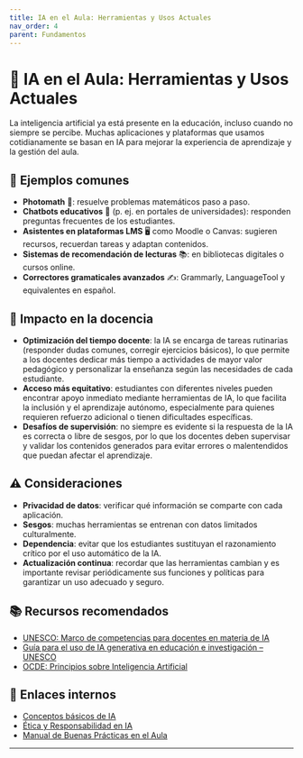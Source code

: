 ```yaml
---
title: IA en el Aula: Herramientas y Usos Actuales
nav_order: 4
parent: Fundamentos
---
```


# 🏫 IA en el Aula: Herramientas y Usos Actuales  

La inteligencia artificial ya está presente en la educación, incluso cuando no siempre se percibe. Muchas aplicaciones y plataformas que usamos cotidianamente se basan en IA para mejorar la experiencia de aprendizaje y la gestión del aula.  

## 📌 Ejemplos comunes  

- **Photomath** 📱: resuelve problemas matemáticos paso a paso.  
- **Chatbots educativos** 🤖 (p. ej. en portales de universidades): responden preguntas frecuentes de los estudiantes.  
- **Asistentes en plataformas LMS** 🖥️ como Moodle o Canvas: sugieren recursos, recuerdan tareas y adaptan contenidos.  
- **Sistemas de recomendación de lecturas** 📚: en bibliotecas digitales o cursos online.  
- **Correctores gramaticales avanzados** ✍️: Grammarly, LanguageTool y equivalentes en español.  

## 🎯 Impacto en la docencia  

- **Optimización del tiempo docente**: la IA se encarga de tareas rutinarias (responder dudas comunes, corregir ejercicios básicos), lo que permite a los docentes dedicar más tiempo a actividades de mayor valor pedagógico y personalizar la enseñanza según las necesidades de cada estudiante.  
- **Acceso más equitativo**: estudiantes con diferentes niveles pueden encontrar apoyo inmediato mediante herramientas de IA, lo que facilita la inclusión y el aprendizaje autónomo, especialmente para quienes requieren refuerzo adicional o tienen dificultades específicas.  
- **Desafíos de supervisión**: no siempre es evidente si la respuesta de la IA es correcta o libre de sesgos, por lo que los docentes deben supervisar y validar los contenidos generados para evitar errores o malentendidos que puedan afectar el aprendizaje.  

## ⚠️ Consideraciones  

- **Privacidad de datos**: verificar qué información se comparte con cada aplicación.  
- **Sesgos**: muchas herramientas se entrenan con datos limitados culturalmente.  
- **Dependencia**: evitar que los estudiantes sustituyan el razonamiento crítico por el uso automático de la IA.  
- **Actualización continua**: recordar que las herramientas cambian y es importante revisar periódicamente sus funciones y políticas para garantizar un uso adecuado y seguro.  

## 📚 Recursos recomendados  

- [UNESCO: Marco de competencias para docentes en materia de IA](https://www.unesco.org/es/articles/marco-de-competencias-para-docentes-en-materia-de-ia)  
- [Guía para el uso de IA generativa en educación e investigación – UNESCO](https://www.unesco.org/es/articles/guia-para-el-uso-de-ia-generativa-en-educacion-e-investigacion)  
- [OCDE: Principios sobre Inteligencia Artificial](https://oecd.ai/es/ai-principles)  

## 🔗 Enlaces internos  

- [Conceptos básicos de IA](../Fundamentos/Conceptos-basicos-IA.md)  
- [Ética y Responsabilidad en IA](../Etica/Etica-y-Responsabilidad-en-IA.md)  
- [Manual de Buenas Prácticas en el Aula](../Herramientas/Manual-de-Buenas-Practicas.md)  

---